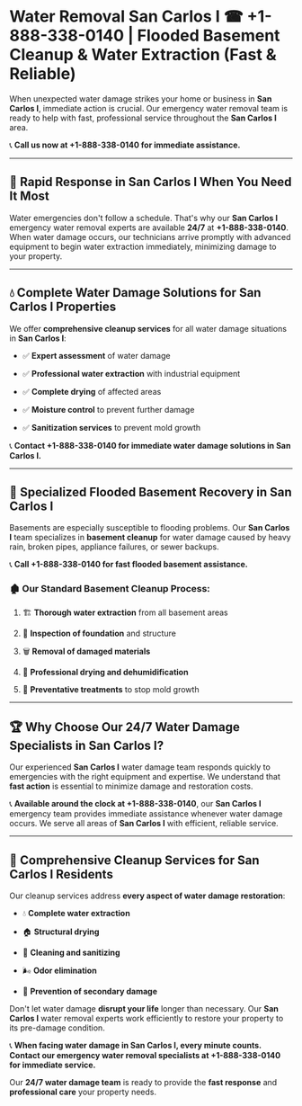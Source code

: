 # Water Removal San Carlos I ☎ +1-888-338-0140 | Flooded Basement Cleanup & Water Extraction (Fast & Reliable)

When unexpected water damage strikes your home or business in **San Carlos I**, immediate action is crucial. Our emergency water removal team is ready to help with fast, professional service throughout the **San Carlos I** area. 

📞 **Call us now at +1-888-338-0140 for immediate assistance.**
---
## 🚀 Rapid Response in San Carlos I When You Need It Most
Water emergencies don't follow a schedule. That's why our **San Carlos I** emergency water removal experts are available **24/7** at **+1-888-338-0140**. When water damage occurs, our technicians arrive promptly with advanced equipment to begin water extraction immediately, minimizing damage to your property.
---
## 💧 Complete Water Damage Solutions for San Carlos I Properties
We offer **comprehensive cleanup services** for all water damage situations in **San Carlos I**:
- ✅ **Expert assessment** of water damage  
- ✅ **Professional water extraction** with industrial equipment  
- ✅ **Complete drying** of affected areas  
- ✅ **Moisture control** to prevent further damage  
- ✅ **Sanitization services** to prevent mold growth  
📞 **Contact +1-888-338-0140 for immediate water damage solutions in San Carlos I.**
---
## 🌊 Specialized Flooded Basement Recovery in San Carlos I
Basements are especially susceptible to flooding problems. Our **San Carlos I** team specializes in **basement cleanup** for water damage caused by heavy rain, broken pipes, appliance failures, or sewer backups. 
📞 **Call +1-888-338-0140 for fast flooded basement assistance.**
### 🏚️ Our Standard Basement Cleanup Process:
1. 🏗️ **Thorough water extraction** from all basement areas  
2. 🔎 **Inspection of foundation** and structure  
3. 🗑️ **Removal of damaged materials**  
4. 💨 **Professional drying and dehumidification**  
5. 🚫 **Preventative treatments** to stop mold growth  
---
## 🏆 Why Choose Our 24/7 Water Damage Specialists in San Carlos I?
Our experienced **San Carlos I** water damage team responds quickly to emergencies with the right equipment and expertise. We understand that **fast action** is essential to minimize damage and restoration costs.
📞 **Available around the clock at +1-888-338-0140**, our **San Carlos I** emergency team provides immediate assistance whenever water damage occurs. We serve all areas of **San Carlos I** with efficient, reliable service.
---
## 🧹 Comprehensive Cleanup Services for San Carlos I Residents
Our cleanup services address **every aspect of water damage restoration**:
- 💧 **Complete water extraction**  
- 🏠 **Structural drying**  
- 🧼 **Cleaning and sanitizing**  
- 🌬️ **Odor elimination**  
- 🚫 **Prevention of secondary damage**  
Don't let water damage **disrupt your life** longer than necessary. Our **San Carlos I** water removal experts work efficiently to restore your property to its pre-damage condition.
📞 **When facing water damage in San Carlos I, every minute counts. Contact our emergency water removal specialists at +1-888-338-0140 for immediate service.**
Our **24/7 water damage team** is ready to provide the **fast response** and **professional care** your property needs.
